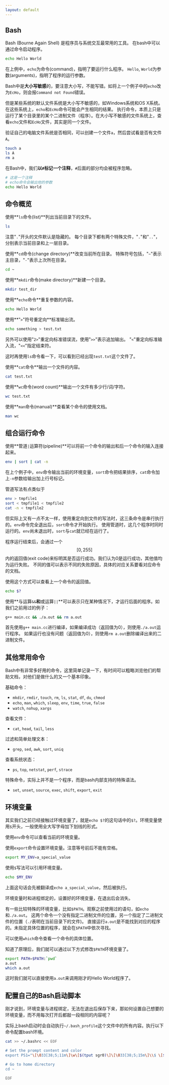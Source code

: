 ```yaml
---
layout: default
---
```


## Bash

Bash (Bourne Again Shell) 是程序员与系统交互最常用的工具。
在bash中可以通过命令启动程序。

```bash
echo Hello World
```

在上例中，`echo`为命令(command)，指明了要运行什么程序。
`Hello`, `World`为参数(arguments)，指明了程序的运行参数。

Bash中是**大小写敏感**的，要注意大小写，不能写错。如将上一个例子中的`echo`改为`EcHo`，则会报`Command not Found`错误。

但是某些系统的默认文件系统是大小写不敏感的，如Windows系统和OS X系统。在这些系统上，`echo`和`EcHo`命令可能会产生相同的结果。
执行命令，本质上只是运行了某个目录里的某个二进制文件（程序）。在大小写不敏感的文件系统上，查看`echo`文件和`EcHo`文件，其实是同一个文件。

验证自己的电脑文件系统是否相同，可以创建一个文件`a`，然后尝试看是否有文件`A`。

```bash
touch a
ls A
rm a
```

在Bash中，我们**以`#`标记一个注释**，`#`后面的部分均会被程序忽略。

```bash
# 这是一个注释
# echo命令会输出他的参数
echo Hello World
```

## 命令概览

使用**`ls`命令(list)**列出当前目录下的文件。

```bash
ls
```

注意"`.`"开头的文件默认是隐藏的。
每个目录下都有两个特殊文件，"`.`"和"`..`"，分别表示当前目录和上一层目录。

使用**`cd`命令(change directory)**改变当前所在目录。
特殊符号包括，"`~`"表示主目录，"`-`"表示上次所在目录。
```bash
cd ~
```

使用**`mkdir`命令(make directory)**新建一个目录。
```bash
mkdir test_dir
```

使用**`echo`命令**重复参数的内容。
```bash
echo Hello World
```

使用**"`>`"符号重定向**标准输出流。
```bash
echo something > test.txt
```
另外可以使用"`2>`"重定向标准错误流，使用"`>>`"表示追加输出。
"`<`"重定向标准输入流，"`<<`"指定结束符。

这时再使用`ls`命令看一下，可以看到已经出现`test.txt`这个文件了。

使用**`cat`命令**输出一个文件的内容。
```bash
cat test.txt
```

使用**`wc`命令(word count)**输出一个文件有多少行/词/字符。
```bash
wc test.txt
```

使用**`man`命令(manual)**查看某个命令的使用文档。
```bash
man wc
```

## 组合运行命令

使用**管道`|`运算符(pipeline)**可以将前一个命令的输出和后一个命令的输入连接起来。

```bash
env | sort | cat -n
```

在上个例子中，`env`命令输出当前的环境变量，`sort`命令把结果排序，`cat`命令加上`-n`参数给输出加上行号标记。

管道写法有点类似于

```bash
env > tmpfile1
sort < tmpfile1 < tmpfile2
cat -n < tmpfile2
```

但实际上又有一点不太一样，使用重定向到文件的写法时，这三条命令是串行执行的。`env`命令完全退出后，`sort`命令才开始执行。
使用管道时，这几个程序时同时运行的。`env`尚未退出时，`sort`与`cat`就已经在运行了。

程序运行结束后，会通过一个$$[0, 255]$$内的返回值(exit code)来标明其是否运行成功。我们认为0是运行成功，其他值均为运行失败。
不同的值可以表示不同的失败原因，具体的对应关系要看对应命令的文档。

使用这个方式可以查看上一个命令的返回值。

```bash
echo $?
```

使用**与运算`&&`**和**或运算`||`**可以表示只在某种情况下，才运行后面的程序。如我们之前用过的例子：

```bash
g++ main.cc && ./a.out && rm a.out
```

首先使用`g++ main.cc`进行编译，如果编译成功（返回值为0），则使用`./a.out`运行程序。
如果运行也没有问题（返回值为0），则使用`rm a.out`删除编译出来的二进制文件。

## 其他常用命令

Bash中有非常多好用的命令，这里简单记录一下，有时间可以粗略浏览他们的帮助文档，对他们是做什么的又一个基本印象。

基础命令：
- `mkdir`, `rmdir`, `touch`, `rm`, `ls`, `stat`, `df`, `du`, `chmod`
- `echo`, `man`, `which`, `sleep`, `env`, `time`, `true`, `false`
- `watch`, `nohup`, `xargs`

查看文件：
- `cat`, `head`, `tail`, `less`

过滤和简单处理文本：
- `grep`, `sed`, `awk`, `sort`, `uniq`

查看系统状态：
- `ps`, `top`, `netstat`, `perf`, `strace`

特殊命令，实际上并不是一个程序，而是bash内部支持的特殊语法。
- `set`, `unset`, `source`, `exec`, `shift`, `export`, `exit`

## 环境变量

其实我们之前已经接触过环境变量了，就是`echo $?`的这句话中的`$?`。环境变量使用`$`开头，一般使用全大写字母加下划线的形式。

使用`env`命令可以查看当前的环境变量。

使用`export`命令设置环境变量。注意等号前后不能有空格。

```bash
export MY_ENV=a_special_value
```

使用`$`写法可以引用环境变量。

```bash
echo $MY_ENV
```

上面这句话会先被翻译成`echo a_special_value`，然后被执行。

环境变量时和进程绑定的，设置好的环境变量，在退出后会消失。

有一些比较特殊的环境变量，比如`$PATH`。观察之前使用过的语句，如`echo`和`./a.out`。
这两个命令一个没有指定二进制文件的位置，另一个指定了二进制文件的位置（`./`表明在当前目录下的文件)。
直接运行`a.out`是不能找到对应的程序的。未指定具体位置的程序，就会在`$PATH`中依次寻找。

可以使用`which`命令查看一个命令的具体位置。

知道了原理后，我们就可以通过以下方式修改`$PATH`环境变量了。

```bash
export PATH=$PATH:`pwd`
a.out
which a.out
```

这时我们就可以直接使用`a.out`来调用刚才的Hello World程序了。

## 配置自己的Bash启动脚本

刚才说到，环境变量与进程绑定，无法在退出后保存下来，那如何设置自己想要的环境变量，而不用每次打开后都敲一段相同的内容呢？

实际上bash启动时会自动执行`~/.bash_profile`这个文件中的所有内容。执行以下命令配置bash环境。

```bash
cat >> ~/.bashrc << EOF

# Set the prompt content and color
export PS1="\[\033[38;5;11m\]\w\[$(tput sgr0)\]\[\033[38;5;15m\]\\$ \[$(tput sgr0)\]"

# Go to home directory
cd ~

EOF
```
